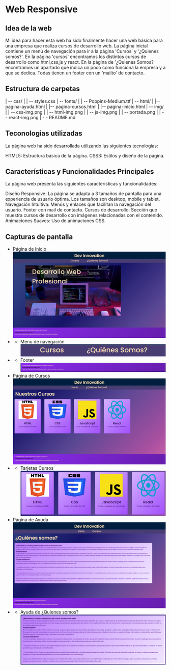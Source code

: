 ﻿# Web Responsive
## Idea de la web

Mi idea para hacer esta web ha sido finalmente hacer una web básica para una empresa que realiza cursos de desarrollo web.
La página inicial contiene un menú de navegación para ir a la página 'Cursos' y '¿Quienes somos?'.
En la página 'cursos' encontramos los distintos cursos de desarrollo como html,css,js y react.
En la página de '¿Quienes Somos? encontramos un apartado que indica un poco como funciona la empresa y a que se dedica.
Todas tienen un footer con un 'mailto' de contacto.

## Estructura de carpetas

| -- css/
|   | -- styles.css
| -- fonts/
|   | -- Poppins-Medium.ttf
| -- html/
|   |-- pagina-ayuda.html
|	|-- pagina-cursos.html
|	|-- pagina-inicio.html
| -- img/
|   | -- css-img.png
|   | -- html-img.png
|   | -- js-img.png
|   | -- portada.png
|   | -- react-img.png
| - - README.md

## Teconologias utilizadas
La página web ha sido desarrollada utilizando las siguientes tecnologías:

HTML5: Estructura básica de la página.
CSS3: Estilos y diseño de la página.
## Características y Funcionalidades Principales

La página web presenta las siguientes características y funcionalidades:

Diseño Responsive: La página se adapta a 3 tamaños de pantalla para una experiencia de usuario óptima. Los tamaños son desktop, mobile y tablet.
Navegación Intuitiva: Menús y enlaces que facilitan la navegación del usuario.
Footer con mail de contacto.
Cursos de desarrollo: Sección que muestra cursos de desarrollo con imágenes relacionadas con el contenido.
Animaciones Suaves: Uso de animaciones CSS.

## Capturas de pantalla
- Página de Inicio
![Página Principal](capturas/pagina-inicio.png)
- - Menu de navegación
![Menu nav](capturas/menu.png)
- - Footer
![Footer](capturas/footer.png)
-  Página de Cursos
![Página Cursos](capturas/pagina-cursos.png)
- - Tarjetas Cursos
![Tarjetas](capturas/tarjetas.png)
- Página de Ayuda
![Página Ayuda](capturas/pagina-ayuda.png)
- - Ayuda de ¿Quienes somos?
![Ayuda](capturas/ayuda.png)
